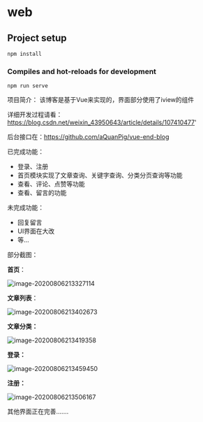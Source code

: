 # web

## Project setup
```
npm install
```

### Compiles and hot-reloads for development
```
npm run serve
```
项目简介：
 该博客是基于Vue来实现的，界面部分使用了iview的组件

 详细开发过程请看：https://blog.csdn.net/weixin_43950643/article/details/107410477'

 后台接口在：https://github.com/aQuanPig/vue-end-blog

已完成功能：
- 登录、注册
- 首页模块实现了文章查询、关键字查询、分类分页查询等功能
- 查看、评论、点赞等功能
- 查看、留言的功能

未完成功能：
- 回复留言
- UI界面在大改
- 等...

部分截图：

**首页**：

![image-20200806213327114](C:\Users\565\AppData\Roaming\Typora\typora-user-images\image-20200806213327114.png)

**文章列表**：

![image-20200806213402673](C:\Users\565\AppData\Roaming\Typora\typora-user-images\image-20200806213402673.png)

**文章分类：**

![image-20200806213419358](C:\Users\565\AppData\Roaming\Typora\typora-user-images\image-20200806213419358.png)

**登录：**

![image-20200806213459450](C:\Users\565\AppData\Roaming\Typora\typora-user-images\image-20200806213459450.png)

**注册：**

![image-20200806213506167](C:\Users\565\AppData\Roaming\Typora\typora-user-images\image-20200806213506167.png)

其他界面正在完善.......